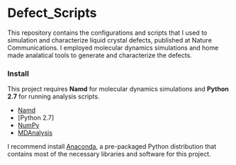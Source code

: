 # Defect_Scripts

This repository contains the configurations and scripts that I used to simulation and characterize liquid crystal defects, published at Nature Communications. I employed molecular dynamics simulations and home made analatical tools to generate and characterize the defects.  

### Install

This project requires **Namd** for molecular dynamics simulations and **Python 2.7** for running analysis scripts. 

- [Namd](http://www.ks.uiuc.edu/Research/namd/)
- [Python 2.7]
- [NumPy](http://www.numpy.org/)
- [MDAnalysis](http://www.mdanalysis.org/)


I recommend install [Anaconda](https://www.continuum.io/downloads), a pre-packaged Python distribution that contains most of the necessary libraries and software for this project. 



